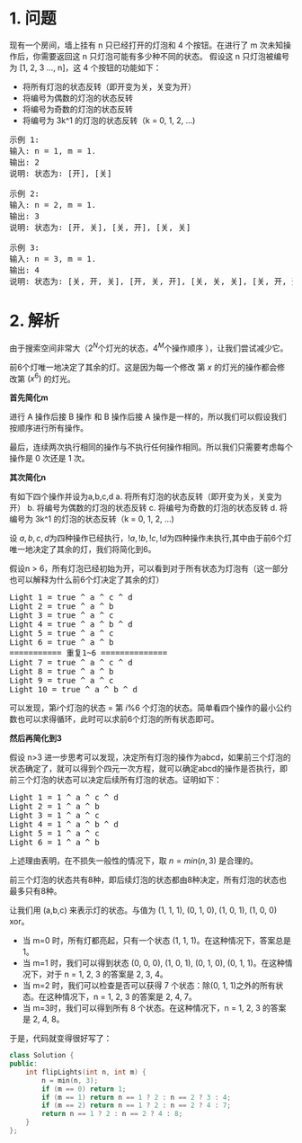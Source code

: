 # 1. 问题
现有一个房间，墙上挂有 n 只已经打开的灯泡和 4 个按钮。在进行了 m 次未知操作后，你需要返回这 n 只灯泡可能有多少种不同的状态。
假设这 n 只灯泡被编号为 [1, 2, 3 ..., n]，这 4 个按钮的功能如下：
- 将所有灯泡的状态反转（即开变为关，关变为开）
- 将编号为偶数的灯泡的状态反转
- 将编号为奇数的灯泡的状态反转
- 将编号为 3k^1 的灯泡的状态反转（k = 0, 1, 2, ...)

<pre>
示例 1:
输入: n = 1, m = 1.
输出: 2
说明: 状态为: [开], [关]

示例 2:
输入: n = 2, m = 1.
输出: 3
说明: 状态为: [开, 关], [关, 开], [关, 关]

示例 3:
输入: n = 3, m = 1.
输出: 4
说明: 状态为: [关, 开, 关], [开, 关, 开], [关, 关, 关], [关, 开, 开].
</pre>

# 2. 解析
由于搜索空间非常大（$2^N$个灯光的状态，$4^M$个操作顺序 ），让我们尝试减少它。

前6个灯唯一地决定了其余的灯。这是因为每一个修改 第 $x$ 的灯光的操作都会修改第 $(x^6)$ 的灯光。

**首先简化m**

进行 A 操作后接 B 操作 和 B 操作后接 A 操作是一样的，所以我们可以假设我们按顺序进行所有操作。

最后，连续两次执行相同的操作与不执行任何操作相同。所以我们只需要考虑每个操作是 0 次还是 1 次。

**其次简化n**

有如下四个操作并设为a,b,c,d
a. 将所有灯泡的状态反转（即开变为关，关变为开）
b. 将编号为偶数的灯泡的状态反转
c. 将编号为奇数的灯泡的状态反转
d. 将编号为 3k^1 的灯泡的状态反转（k = 0, 1, 2, ...)

设 $a,b,c,d$为四种操作已经执行，$!a,!b,!c,!d$为四种操作未执行,其中由于前6个灯唯一地决定了其余的灯，我们将简化到6。

假设n > 6，所有灯泡已经初始为开，可以看到对于所有状态为灯泡有（这一部分也可以解释为什么前6个灯决定了其余的灯）
<pre>
Light 1 = true ^ a ^ c ^ d
Light 2 = true ^ a ^ b
Light 3 = true ^ a ^ c
Light 4 = true ^ a ^ b ^ d
Light 5 = true ^ a ^ c
Light 6 = true ^ a ^ b
=========== 重复1~6 ==============
Light 7 = true ^ a ^ c ^ d
Light 8 = true ^ a ^ b
Light 9 = true ^ a ^ c
Light 10 = true ^ a ^ b ^ d
</pre>

可以发现，第$i$个灯泡的状态 = 第 $i \% 6$ 个灯泡的状态。简单看四个操作的最小公约数也可以求得循环，此时可以求前6个灯泡的所有状态即可。

**然后再简化到3**

假设 n>3 进一步思考可以发现，决定所有灯泡的操作为abcd，如果前三个灯泡的状态确定了，就可以得到个四元一次方程，就可以确定abcd的操作是否执行，即前三个灯泡的状态可以决定后续所有灯泡的状态。证明如下：
<pre>
Light 1 = 1 ^ a ^ c ^ d
Light 2 = 1 ^ a ^ b
Light 3 = 1 ^ a ^ c
Light 4 = 1 ^ a ^ b ^ d
Light 5 = 1 ^ a ^ c
Light 6 = 1 ^ a ^ b
</pre>
上述理由表明，在不损失一般性的情况下，取 $n = min(n, 3)$ 是合理的。

前三个灯泡的状态共有8种，即后续灯泡的状态都由8种决定，所有灯泡的状态也最多只有8种。

让我们用 (a,b,c) 来表示灯的状态。与值为 (1, 1, 1), (0, 1, 0), (1, 0, 1), (1, 0, 0) xor。
- 当 m=0 时，所有灯都亮起，只有一个状态 (1, 1, 1)。在这种情况下，答案总是 1。
- 当 m=1 时，我们可以得到状态 (0, 0, 0), (1, 0, 1), (0, 1, 0), (0, 1, 1)。在这种情况下，对于 n = 1, 2, 3 的答案是 2, 3, 4。
- 当 m=2 时，我们可以检查是否可以获得 7 个状态：除(0, 1, 1)之外的所有状态。在这种情况下，n = 1, 2, 3 的答案是 2, 4, 7。
- 当 m=3时，我们可以得到所有 8 个状态。在这种情况下，n = 1, 2, 3 的答案是 2, 4, 8。

于是，代码就变得很好写了：
```c++
class Solution {
public:
    int flipLights(int n, int m) {
        n = min(n, 3);
        if (m == 0) return 1;
        if (m == 1) return n == 1 ? 2 : n == 2 ? 3 : 4;
        if (m == 2) return n == 1 ? 2 : n == 2 ? 4 : 7;
        return n == 1 ? 2 : n == 2 ? 4 : 8;
    }
};
```
